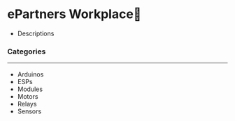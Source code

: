 # ePartners Workplace🕋
- Descriptions

### Categories<hr>
- Arduinos
- ESPs
- Modules
- Motors
- Relays
- Sensors
